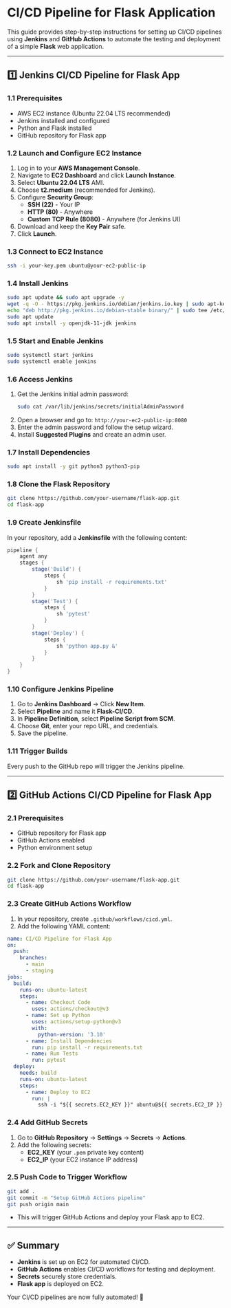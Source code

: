 # CI/CD Pipeline for Flask Application

This guide provides step-by-step instructions for setting up CI/CD pipelines using **Jenkins** and **GitHub Actions** to automate the testing and deployment of a simple **Flask** web application.

---

## 1️⃣ Jenkins CI/CD Pipeline for Flask App

### 1.1 Prerequisites
- AWS EC2 instance (Ubuntu 22.04 LTS recommended)
- Jenkins installed and configured
- Python and Flask installed
- GitHub repository for Flask app

### 1.2 Launch and Configure EC2 Instance
1. Log in to your **AWS Management Console**.
2. Navigate to **EC2 Dashboard** and click **Launch Instance**.
3. Select **Ubuntu 22.04 LTS** AMI.
4. Choose **t2.medium** (recommended for Jenkins).
5. Configure **Security Group**:
   - **SSH (22)** - Your IP
   - **HTTP (80)** - Anywhere
   - **Custom TCP Rule (8080)** - Anywhere (for Jenkins UI)
6. Download and keep the **Key Pair** safe.
7. Click **Launch**.

### 1.3 Connect to EC2 Instance
```sh
ssh -i your-key.pem ubuntu@your-ec2-public-ip
```

### 1.4 Install Jenkins
```sh
sudo apt update && sudo apt upgrade -y
wget -q -O - https://pkg.jenkins.io/debian/jenkins.io.key | sudo apt-key add -
echo "deb http://pkg.jenkins.io/debian-stable binary/" | sudo tee /etc/apt/sources.list.d/jenkins.list
sudo apt update
sudo apt install -y openjdk-11-jdk jenkins
```

### 1.5 Start and Enable Jenkins
```sh
sudo systemctl start jenkins
sudo systemctl enable jenkins
```

### 1.6 Access Jenkins
1. Get the Jenkins initial admin password:
   ```sh
   sudo cat /var/lib/jenkins/secrets/initialAdminPassword
   ```
2. Open a browser and go to: `http://your-ec2-public-ip:8080`
3. Enter the admin password and follow the setup wizard.
4. Install **Suggested Plugins** and create an admin user.

### 1.7 Install Dependencies
```sh
sudo apt install -y git python3 python3-pip
```

### 1.8 Clone the Flask Repository
```sh
git clone https://github.com/your-username/flask-app.git
cd flask-app
```

### 1.9 Create Jenkinsfile
In your repository, add a **Jenkinsfile** with the following content:
```groovy
pipeline {
    agent any
    stages {
        stage('Build') {
            steps {
                sh 'pip install -r requirements.txt'
            }
        }
        stage('Test') {
            steps {
                sh 'pytest'
            }
        }
        stage('Deploy') {
            steps {
                sh 'python app.py &'
            }
        }
    }
}
```

### 1.10 Configure Jenkins Pipeline
1. Go to **Jenkins Dashboard** → Click **New Item**.
2. Select **Pipeline** and name it **Flask-CI/CD**.
3. In **Pipeline Definition**, select **Pipeline Script from SCM**.
4. Choose **Git**, enter your repo URL, and credentials.
5. Save the pipeline.

### 1.11 Trigger Builds
Every push to the GitHub repo will trigger the Jenkins pipeline.

---

## 2️⃣ GitHub Actions CI/CD Pipeline for Flask App

### 2.1 Prerequisites
- GitHub repository for Flask app
- GitHub Actions enabled
- Python environment setup

### 2.2 Fork and Clone Repository
```sh
git clone https://github.com/your-username/flask-app.git
cd flask-app
```

### 2.3 Create GitHub Actions Workflow
1. In your repository, create `.github/workflows/cicd.yml`.
2. Add the following YAML content:
```yaml
name: CI/CD Pipeline for Flask App
on:
  push:
    branches:
      - main
      - staging
jobs:
  build:
    runs-on: ubuntu-latest
    steps:
      - name: Checkout Code
        uses: actions/checkout@v3
      - name: Set up Python
        uses: actions/setup-python@v3
        with:
          python-version: '3.10'
      - name: Install Dependencies
        run: pip install -r requirements.txt
      - name: Run Tests
        run: pytest
  deploy:
    needs: build
    runs-on: ubuntu-latest
    steps:
      - name: Deploy to EC2
        run: |
          ssh -i "${{ secrets.EC2_KEY }}" ubuntu@${{ secrets.EC2_IP }} "cd flask-app && git pull && python app.py &"
```

### 2.4 Add GitHub Secrets
1. Go to **GitHub Repository** → **Settings** → **Secrets** → **Actions**.
2. Add the following secrets:
   - **EC2\_KEY** (your `.pem` private key content)
   - **EC2\_IP** (your EC2 instance IP address)

### 2.5 Push Code to Trigger Workflow
```sh
git add .
git commit -m "Setup GitHub Actions pipeline"
git push origin main
```
- This will trigger GitHub Actions and deploy your Flask app to EC2.

---

## ✅ Summary
- **Jenkins** is set up on EC2 for automated CI/CD.
- **GitHub Actions** enables CI/CD workflows for testing and deployment.
- **Secrets** securely store credentials.
- **Flask app** is deployed on EC2.

Your CI/CD pipelines are now fully automated! 🚀


